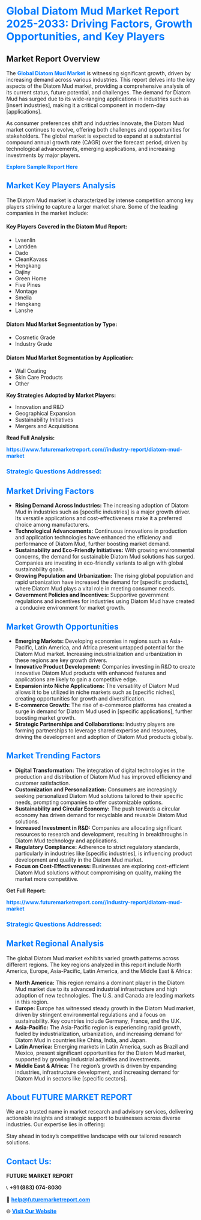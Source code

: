 <h1 style="color: #007BFF;">Global Diatom Mud Market Report 2025-2033: Driving Factors, Growth Opportunities, and Key Players</h1>

<section id="overview">
<h2>Market Report Overview</h2>
<p>The <a href="https://www.futuremarketreport.com//industry-report/diatom-mud-market" style="color: #007BFF; text-decoration: none;"><strong>Global Diatom Mud Market</strong></a> is witnessing significant growth, driven by increasing demand across various industries. This report delves into the key aspects of the Diatom Mud market, providing a comprehensive analysis of its current status, future potential, and challenges. The demand for Diatom Mud has surged due to its wide-ranging applications in industries such as [insert industries], making it a critical component in modern-day [applications].</p>
<p>As consumer preferences shift and industries innovate, the Diatom Mud market continues to evolve, offering both challenges and opportunities for stakeholders. The global market is expected to expand at a substantial compound annual growth rate (CAGR) over the forecast period, driven by technological advancements, emerging applications, and increasing investments by major players.</p>
</section>

<section id="overview">
<p><a href="https://www.futuremarketreport.com//request-sample/reportId=86970" style="color: #007BFF; text-decoration: none;"><strong>Explore Sample Report Here</strong></a></p>
</section>

<section id="key-players">
<h2 style="color: #007BFF;">Market Key Players Analysis</h2>
<p>The Diatom Mud market is characterized by intense competition among key players striving to capture a larger market share. Some of the leading companies in the market include:</p>
<h4>Key Players Covered in the Diatom Mud Report:</h4>
<ul><li>Lvsenlin</li><li>Lantiden</li><li>Dado</li><li>CleanKavass</li><li>Hengkang</li><li>Dajiny</li><li>Green Home</li><li>Five Pines</li><li>Montage</li><li>Smelia</li><li>Hengkang</li><li>Lanshe</li></ul>
<h4>Diatom Mud Market Segmentation by Type:</h4>
<ul><li>Cosmetic Grade</li><li>Industry Grade</li></ul>

<h4>Diatom Mud Market Segmentation by Application:</h4>
<ul><li>Wall Coating</li><li>Skin Care Products</li><li>Other</li></ul>
<p><strong>Key Strategies Adopted by Market Players:</strong></p>
<ul>
<li>Innovation and R&D</li>
<li>Geographical Expansion</li>
<li>Sustainability Initiatives</li>
<li>Mergers and Acquisitions</li>
</ul>
</section>

<section>
<p><strong>Read Full Analysis: </strong></p><a href="https://www.futuremarketreport.com//industry-report/diatom-mud-market" style="color: #007BFF; text-decoration: none;"><strong>https://www.futuremarketreport.com//industry-report/diatom-mud-market</strong></a>
<h3 style="color: #007BFF;">Strategic Questions Addressed:</h3>
</section>

<section id="driving-factors">
<h2 style="color: #007BFF;">Market Driving Factors</h2>
<ul>
<li><strong>Rising Demand Across Industries:</strong> The increasing adoption of Diatom Mud in industries such as [specific industries] is a major growth driver. Its versatile applications and cost-effectiveness make it a preferred choice among manufacturers.</li>
<li><strong>Technological Advancements:</strong> Continuous innovations in production and application technologies have enhanced the efficiency and performance of Diatom Mud, further boosting market demand.</li>
<li><strong>Sustainability and Eco-Friendly Initiatives:</strong> With growing environmental concerns, the demand for sustainable Diatom Mud solutions has surged. Companies are investing in eco-friendly variants to align with global sustainability goals.</li>
<li><strong>Growing Population and Urbanization:</strong> The rising global population and rapid urbanization have increased the demand for [specific products], where Diatom Mud plays a vital role in meeting consumer needs.</li>
<li><strong>Government Policies and Incentives:</strong> Supportive government regulations and incentives for industries using Diatom Mud have created a conducive environment for market growth.</li>
</ul>
</section>

<section id="growth-opportunities">
<h2 style="color: #007BFF;">Market Growth Opportunities</h2>
<ul>
<li><strong>Emerging Markets:</strong> Developing economies in regions such as Asia-Pacific, Latin America, and Africa present untapped potential for the Diatom Mud market. Increasing industrialization and urbanization in these regions are key growth drivers.</li>
<li><strong>Innovative Product Development:</strong> Companies investing in R&D to create innovative Diatom Mud products with enhanced features and applications are likely to gain a competitive edge.</li>
<li><strong>Expansion into Niche Applications:</strong> The versatility of Diatom Mud allows it to be utilized in niche markets such as [specific niches], creating opportunities for growth and diversification.</li>
<li><strong>E-commerce Growth:</strong> The rise of e-commerce platforms has created a surge in demand for Diatom Mud used in [specific applications], further boosting market growth.</li>
<li><strong>Strategic Partnerships and Collaborations:</strong> Industry players are forming partnerships to leverage shared expertise and resources, driving the development and adoption of Diatom Mud products globally.</li>
</ul>
</section>

<section id="trending-factors">
<h2 style="color: #007BFF;">Market Trending Factors</h2>
<ul>
<li><strong>Digital Transformation:</strong> The integration of digital technologies in the production and distribution of Diatom Mud has improved efficiency and customer satisfaction.</li>
<li><strong>Customization and Personalization:</strong> Consumers are increasingly seeking personalized Diatom Mud solutions tailored to their specific needs, prompting companies to offer customizable options.</li>
<li><strong>Sustainability and Circular Economy:</strong> The push towards a circular economy has driven demand for recyclable and reusable Diatom Mud solutions.</li>
<li><strong>Increased Investment in R&D:</strong> Companies are allocating significant resources to research and development, resulting in breakthroughs in Diatom Mud technology and applications.</li>
<li><strong>Regulatory Compliance:</strong> Adherence to strict regulatory standards, particularly in industries like [specific industries], is influencing product development and quality in the Diatom Mud market.</li>
<li><strong>Focus on Cost-Effectiveness:</strong> Businesses are exploring cost-efficient Diatom Mud solutions without compromising on quality, making the market more competitive.</li>
</ul>
</section>

<section>
<p><strong>Get Full Report: </strong></p><a href="https://www.futuremarketreport.com//industry-report/diatom-mud-market" style="color: #007BFF; text-decoration: none;"><strong>https://www.futuremarketreport.com//industry-report/diatom-mud-market</strong></a>
<h3 style="color: #007BFF;">Strategic Questions Addressed:</h3>
</section>


<section id="regional-analysis">
<h2 style="color: #007BFF;">Market Regional Analysis</h2>
<p>The global Diatom Mud market exhibits varied growth patterns across different regions. The key regions analyzed in this report include North America, Europe, Asia-Pacific, Latin America, and the Middle East & Africa:</p>
<ul>
<li><strong>North America:</strong> This region remains a dominant player in the Diatom Mud market due to its advanced industrial infrastructure and high adoption of new technologies. The U.S. and Canada are leading markets in this region.</li>
<li><strong>Europe:</strong> Europe has witnessed steady growth in the Diatom Mud market, driven by stringent environmental regulations and a focus on sustainability. Key countries include Germany, France, and the U.K.</li>
<li><strong>Asia-Pacific:</strong> The Asia-Pacific region is experiencing rapid growth, fueled by industrialization, urbanization, and increasing demand for Diatom Mud in countries like China, India, and Japan.</li>
<li><strong>Latin America:</strong> Emerging markets in Latin America, such as Brazil and Mexico, present significant opportunities for the Diatom Mud market, supported by growing industrial activities and investments.</li>
<li><strong>Middle East & Africa:</strong> The region’s growth is driven by expanding industries, infrastructure development, and increasing demand for Diatom Mud in sectors like [specific sectors].</li>
</ul>
</section>

<footer>
<h2 style="color: #007BFF;">About FUTURE MARKET REPORT</h2>
<p>We are a trusted name in market research and advisory services, delivering actionable insights and strategic support to businesses across diverse industries. Our expertise lies in offering:</p>

<p>Stay ahead in today’s competitive landscape with our tailored research solutions.</p>

<h2 style="color: #007BFF;">Contact Us:</h2>
<p><strong>FUTURE MARKET REPORT</strong></p>
<p>📞 <strong>+91 (883) 074-8030</strong></p>
<p>📧 <strong><a href="mailto:help@futuremarketreport.com" style="color: #007BFF;">help@futuremarketreport.com</a></strong></p>
<p>🌐 <strong><a href="https://www.futuremarketreport.com/" style="color: #007BFF;">Visit Our Website</a></strong></p>
</footer>